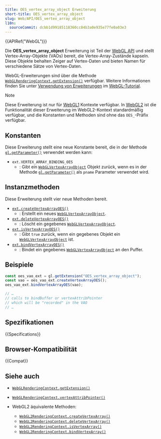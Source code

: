 ```yaml
---
title: OES_vertex_array_object Erweiterung
short-title: OES_vertex_array_object
slug: Web/API/OES_vertex_array_object
l10n:
  sourceCommit: dcbb1d99185118360cc84b3a0e935e77fe0a03e3
---
```


{{APIRef("WebGL")}}

Die **OES_vertex_array_object** Erweiterung ist Teil der [WebGL API](/de/docs/Web/API/WebGL_API) und stellt Vertex-Array-Objekte (VAOs) bereit, die Vertex-Array-Zustände kapseln. Diese Objekte behalten Zeiger auf Vertex-Daten und bieten Namen für verschiedene Sätze von Vertex-Daten.

WebGL-Erweiterungen sind über die Methode [`WebGLRenderingContext.getExtension()`](/de/docs/Web/API/WebGLRenderingContext/getExtension) verfügbar. Weitere Informationen finden Sie unter [Verwendung von Erweiterungen](/de/docs/Web/API/WebGL_API/Using_Extensions) im [WebGL-Tutorial](/de/docs/Web/API/WebGL_API/Tutorial).

> [!NOTE]
> Diese Erweiterung ist nur für [WebGL1](/de/docs/Web/API/WebGLRenderingContext) Kontexte verfügbar. In [WebGL2](/de/docs/Web/API/WebGL2RenderingContext) ist die Funktionalität dieser Erweiterung im WebGL2-Kontext standardmäßig verfügbar, und die Konstanten und Methoden sind ohne das `OES_`-Präfix verfügbar.

## Konstanten

Diese Erweiterung stellt eine neue Konstante bereit, die in der Methode [`gl.getParameter()`](/de/docs/Web/API/WebGLRenderingContext/getParameter) verwendet werden kann:

- `ext.VERTEX_ARRAY_BINDING_OES`
  - : Gibt ein [`WebGLVertexArrayObject`](/de/docs/Web/API/WebGLVertexArrayObject) Objekt zurück, wenn es in der Methode [`gl.getParameter()`](/de/docs/Web/API/WebGLRenderingContext/getParameter) als `pname` Parameter verwendet wird.

## Instanzmethoden

Diese Erweiterung stellt vier neue Methoden bereit.

- [`ext.createVertexArrayOES()`](/de/docs/Web/API/OES_vertex_array_object/createVertexArrayOES)
  - : Erstellt ein neues [`WebGLVertexArrayObject`](/de/docs/Web/API/WebGLVertexArrayObject).
- [`ext.deleteVertexArrayOES()`](/de/docs/Web/API/OES_vertex_array_object/deleteVertexArrayOES)
  - : Löscht ein gegebenes [`WebGLVertexArrayObject`](/de/docs/Web/API/WebGLVertexArrayObject).
- [`ext.isVertexArrayOES()`](/de/docs/Web/API/OES_vertex_array_object/isVertexArrayOES)
  - : Gibt `true` zurück, wenn ein gegebenes Objekt ein [`WebGLVertexArrayObject`](/de/docs/Web/API/WebGLVertexArrayObject) ist.
- [`ext.bindVertexArrayOES()`](/de/docs/Web/API/OES_vertex_array_object/bindVertexArrayOES)
  - : Bindet ein gegebenes [`WebGLVertexArrayObject`](/de/docs/Web/API/WebGLVertexArrayObject) an den Puffer.

## Beispiele

```js
const oes_vao_ext = gl.getExtension("OES_vertex_array_object");
const vao = oes_vao_ext.createVertexArrayOES();
oes_vao_ext.bindVertexArrayOES(vao);

// …
// calls to bindBuffer or vertexAttribPointer
// which will be "recorded" in the VAO
// …
```

## Spezifikationen

{{Specifications}}

## Browser-Kompatibilität

{{Compat}}

## Siehe auch

- [`WebGLRenderingContext.getExtension()`](/de/docs/Web/API/WebGLRenderingContext/getExtension)
- [`WebGLRenderingContext.vertexAttribPointer()`](/de/docs/Web/API/WebGLRenderingContext/vertexAttribPointer)
- WebGL2 äquivalente Methoden:

  - [`WebGL2RenderingContext.createVertexArray()`](/de/docs/Web/API/WebGL2RenderingContext/createVertexArray)
  - [`WebGL2RenderingContext.deleteVertexArray()`](/de/docs/Web/API/WebGL2RenderingContext/deleteVertexArray)
  - [`WebGL2RenderingContext.isVertexArray()`](/de/docs/Web/API/WebGL2RenderingContext/isVertexArray)
  - [`WebGL2RenderingContext.bindVertexArray()`](/de/docs/Web/API/WebGL2RenderingContext/bindVertexArray)
